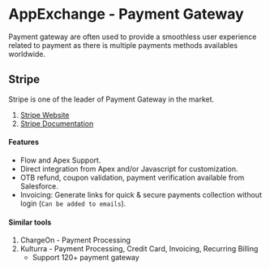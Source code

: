 # AppExchange - Payment Gateway

Payment gateway are often used to provide a smoothless user experience related to payment as there is multiple payments methods availables worldwide.

## Stripe
Stripe is one of the leader of Payment Gateway in the market. 

1. [Stripe Website](https://www.stripe.com/)
2. [Stripe Documentation](https://stripe.com/docs/connectors/salesforce/)

#### Features
 - Flow and Apex Support.
 - Direct integration from Apex and/or Javascript for customization.
 - OTB refund, coupon validation, payment verification available from Salesforce.
 - Invoicing: Generate links for quick & secure payments collection without login (`Can be added to emails`).
    

#### Similar tools
1. ChargeOn - Payment Processing
2. Kulturra - Payment Processing, Credit Card, Invoicing, Recurring Billing
    - Support 120+ payment gateway